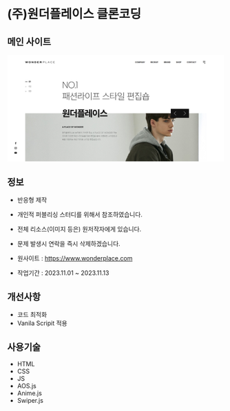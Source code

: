 # (주)원더플레이스 클론코딩

 ## 메인 사이트
<a href="https://wonderplace-jsqc0kai7-devstrcats-projects.vercel.app/" target="_blank">![이미지](images/mainsite.png)
</a>


## 정보

- 반응형 제작 

- 개인적 퍼블리싱 스터디를 위해서 참조하였습니다.
- 전체 리소스(이미지 등은) 원저작자에게 있습니다.
- 문제 발생시 연락을 즉시 삭제하겠습니다.
- 원사이트 : https://www.wonderplace.com
- 작업기간 : 2023.11.01 ~ 2023.11.13

## 개선사항

- 코드 최적화
- Vanila Scripit 적용

## 사용기술

- HTML
- CSS
- JS
- AOS.js
- Anime.js
- Swiper.js